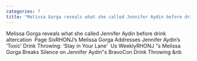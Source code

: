 ```yaml
---
categories: f
title: "Melissa Gorga reveals what she called Jennifer Aydin before drink altercation  Page Six"
---
```

Melissa Gorga reveals what she called Jennifer Aydin before drink altercation&nbsp;&nbsp;Page SixRHONJ’s Melissa Gorga Addresses Jennifer Aydin’s ‘Toxic’ Drink Throwing: ‘Stay in Your Lane’&nbsp;&nbsp;Us WeeklyRHONJ "s Melissa Gorga Breaks Silence on Jennifer Aydin"s BravoCon Drink Throwing&nbsp;&nb